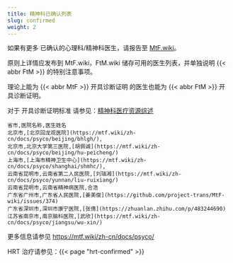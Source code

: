 ```yaml
---
title: 精神科已确认列表
slug: confirmed
weight: 2
---
```


如果有更多 已确认的心理科/精神科医生，请报告至 [MtF.wiki](https://mtf.wiki/zh-cn/docs/contributor-guide/)。

原则上详情应发布到 MtF.wiki，FtM.wiki 储存可用的医生列表，并单独说明 {{< abbr FtM >}} 的特别注意事项。

理论上能为 {{< abbr MtF >}} 开具诊断证明 的医生也能为 {{< abbr FtM >}} 开具诊断证明。

对于 开具诊断证明标准 请参见：[精神科医疗资源综述](https://mtf.wiki/zh-cn/docs/psyco/overview/)

```csv
省市,医院名称,医生姓名
北京市,[北京回龙观医院](https://mtf.wiki/zh-cn/docs/psyco/beijing/bhlgh/),
北京市,北京大学第三医院,[胡佩诚](https://mtf.wiki/zh-cn/docs/psyco/beijing/hu-peicheng/)
上海市,[上海市精神卫生中心](https://mtf.wiki/zh-cn/docs/psyco/shanghai/shmhc/),
云南省昆明市,云南省第二人民医院,[刘瑞湘](https://mtf.wiki/zh-cn/docs/psyco/yunnan/liu-ruixiang/)
云南省昆明市,云南省精神病医院,合浩
广东省广州市,广东省人民医院,[姜美俊](https://github.com/project-trans/MtF-wiki/issues/374)
广东省深圳市,深圳市康宁医院,[张倩](https://zhuanlan.zhihu.com/p/483244690)
江苏省南京市,南京脑科医院,[武欣](https://mtf.wiki/zh-cn/docs/psyco/jiangsu/wu-xin/)
```

更多信息请参见 <https://mtf.wiki/zh-cn/docs/psyco/>

HRT 治疗请参见：{{< page "hrt-confirmed" >}}
